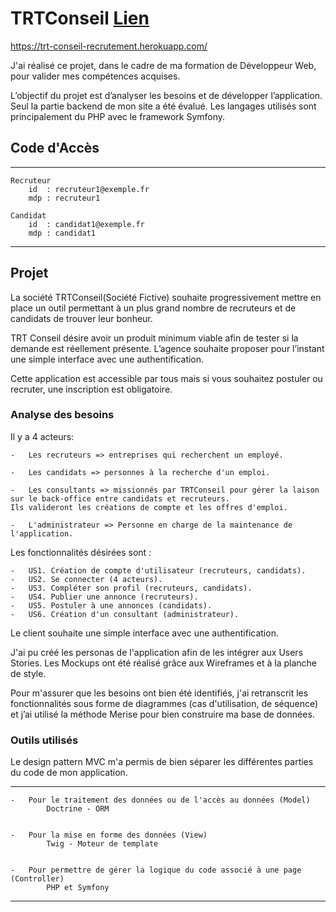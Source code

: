 # TRTConseil [Lien]([https://trt-conseil-recrutement.herokuapp.com/)
https://trt-conseil-recrutement.herokuapp.com/

J'ai réalisé ce projet, dans le cadre de ma formation de Développeur Web, pour valider mes compétences acquises. 

L’objectif du projet est d’analyser les besoins et de développer l’application. Seul la partie backend de mon site a été évalué. Les langages utilisés sont principalement du PHP avec le framework Symfony.

## Code d'Accès 
---
    Recruteur
        id  : recruteur1@exemple.fr
        mdp : recruteur1

    Candidat
        id  : candidat1@exemple.fr
        mdp : candidat1

---

## Projet

La société TRTConseil(Société Fictive) souhaite progressivement mettre en place un outil permettant à un plus grand nombre de recruteurs et de candidats de trouver leur bonheur.

TRT Conseil désire avoir un produit minimum viable afin de tester si la demande est réellement présente. L’agence souhaite proposer pour l’instant une simple interface avec une authentification.

Cette application est accessible par tous mais si vous souhaitez postuler ou recruter, une inscription est obligatoire.

### Analyse des besoins
Il y a 4 acteurs:

    -   Les recruteurs => entreprises qui recherchent un employé.

    -   Les candidats => personnes à la recherche d'un emploi.

    -   Les consultants => missionnés par TRTConseil pour gérer la laison sur le back-office entre candidats et recruteurs. 
    Ils valideront les créations de compte et les offres d'emploi.

    -   L'administrateur => Personne en charge de la maintenance de l'application.


Les fonctionnalités désirées sont :

    -   US1. Création de compte d'utilisateur (recruteurs, candidats).
    -   US2. Se connecter (4 acteurs).
    -   US3. Compléter son profil (recruteurs, candidats).
    -   US4. Publier une annonce (recruteurs).
    -   US5. Postuler à une annonces (candidats).
    -   US6. Création d'un consultant (administrateur).

Le client souhaite une simple interface avec une authentification.

J'ai pu créé les personas de l'application afin de les intégrer aux Users Stories. Les Mockups ont été réalisé grâce aux Wireframes et à la planche de style.

Pour m'assurer que les besoins ont bien été identifiés, j'ai retranscrit les fonctionnalités sous forme de diagrammes (cas d'utilisation, de séquence) et j’ai utilisé la méthode Merise pour bien construire ma base de données.


### Outils utilisés

Le design pattern MVC m'a permis de bien séparer les différentes parties du code de mon application.

---
    -   Pour le traitement des données ou de l'accès au données (Model)
            Doctrine - ORM


    -   Pour la mise en forme des données (View)
            Twig - Moteur de template


    -   Pour permettre de gérer la logique du code associé à une page (Controller)
            PHP et Symfony
---





